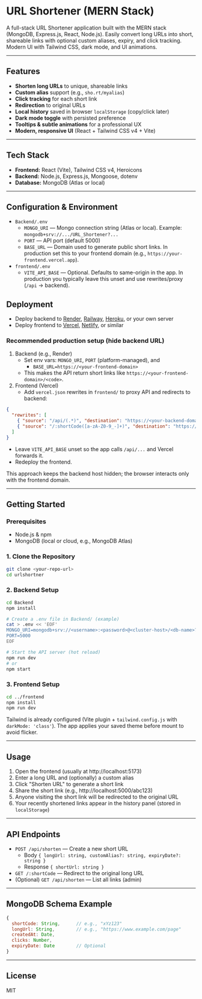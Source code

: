 # URL Shortener (MERN Stack)

A full-stack URL Shortener application built with the MERN stack (MongoDB, Express.js, React, Node.js). Easily convert long URLs into short, shareable links with optional custom aliases, expiry, and click tracking. Modern UI with Tailwind CSS, dark mode, and UI animations.

---

## Features
- **Shorten long URLs** to unique, shareable links
- **Custom alias** support (e.g., `sho.rt/myalias`)
- **Click tracking** for each short link
- **Redirection** to original URLs
- **Local history** saved in browser `localStorage` (copy/click later)
- **Dark mode toggle** with persisted preference
- **Tooltips & subtle animations** for a professional UX
- **Modern, responsive UI** (React + Tailwind CSS v4 + Vite)

---

## Tech Stack
- **Frontend:** React (Vite), Tailwind CSS v4, Heroicons
- **Backend:** Node.js, Express.js, Mongoose, dotenv
- **Database:** MongoDB (Atlas or local)

---

## Configuration & Environment
- `Backend/.env`
  - `MONGO_URI` — Mongo connection string (Atlas or local). Example: `mongodb+srv://.../URL_Shortener?...`
  - `PORT` — API port (default 5000)
  - `BASE_URL` — Domain used to generate public short links. In production set this to your frontend domain (e.g., `https://your-frontend.vercel.app`).
- `frontend/.env`
  - `VITE_API_BASE` — Optional. Defaults to same-origin in the app. In production you typically leave this unset and use rewrites/proxy (`/api` → backend).

## Deployment
- Deploy backend to [Render](https://render.com/), [Railway](https://railway.app/), [Heroku](https://heroku.com/), or your own server
- Deploy frontend to [Vercel](https://vercel.com/), [Netlify](https://netlify.com/), or similar

### Recommended production setup (hide backend URL)
1. Backend (e.g., Render)
   - Set env vars: `MONGO_URI`, `PORT` (platform-managed), and
     - `BASE_URL=https://<your-frontend-domain>`
   - This makes the API return short links like `https://<your-frontend-domain>/<code>`.
2. Frontend (Vercel)
   - Add `vercel.json` rewrites in `frontend/` to proxy API and redirects to backend:

```json
{
  "rewrites": [
    { "source": "/api/(.*)", "destination": "https://<your-backend-domain>/api/$1" },
    { "source": "/:shortCode([a-zA-Z0-9_-]+)", "destination": "https://<your-backend-domain>/:shortCode" }
  ]
}
```

   - Leave `VITE_API_BASE` unset so the app calls `/api/...` and Vercel forwards it.
   - Redeploy the frontend.

This approach keeps the backend host hidden; the browser interacts only with the frontend domain.

---

## Getting Started

### Prerequisites
- Node.js & npm
- MongoDB (local or cloud, e.g., MongoDB Atlas)

### 1. Clone the Repository
```bash
git clone <your-repo-url>
cd urlshortner
```

### 2. Backend Setup
```bash
cd Backend
npm install

# Create a .env file in Backend/ (example)
cat > .env << 'EOF'
MONGO_URI=mongodb+srv://<username>:<password>@<cluster-host>/<db-name>?retryWrites=true&w=majority
PORT=5000
EOF

# Start the API server (hot reload)
npm run dev
# or
npm start
```

### 3. Frontend Setup
```bash
cd ../frontend
npm install
npm run dev
```

Tailwind is already configured (Vite plugin + `tailwind.config.js` with `darkMode: 'class'`). The app applies your saved theme before mount to avoid flicker.

---

## Usage
1. Open the frontend (usually at http://localhost:5173)
2. Enter a long URL and (optionally) a custom alias
3. Click "Shorten URL" to generate a short link
4. Share the short link (e.g., http://localhost:5000/abc123)
5. Anyone visiting the short link will be redirected to the original URL
6. Your recently shortened links appear in the history panel (stored in `localStorage`)

---

## API Endpoints
- `POST /api/shorten` — Create a new short URL
  - Body `{ longUrl: string, customAlias?: string, expiryDate?: string }`
  - Response `{ shortUrl: string }`
- `GET /:shortCode` — Redirect to the original long URL
- (Optional) `GET /api/shorten` — List all links (admin)

---

## MongoDB Schema Example
```js
{
  shortCode: String,      // e.g., "xYz123"
  longUrl: String,        // e.g., "https://www.example.com/page"
  createdAt: Date,
  clicks: Number,
  expiryDate: Date        // Optional
}
```


---

## License
MIT 

